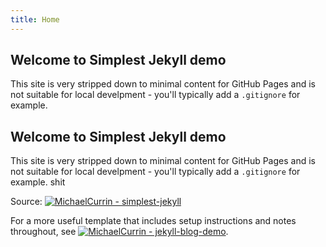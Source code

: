 ```yaml
---
title: Home
---
```


## Welcome to Simplest Jekyll demo

This site is very stripped down to minimal content for GitHub Pages and is not suitable for local develpment - you'll typically add a `.gitignore` for example.

## Welcome to Simplest Jekyll demo

This site is very stripped down to minimal content for GitHub Pages and is not suitable for local develpment - you'll typically add a `.gitignore` for example.
shit

Source: [![MichaelCurrin - simplest-jekyll](https://img.shields.io/static/v1?label=MichaelCurrin&message=simplest-jekyll&color=blue&logo=github)](https://github.com/MichaelCurrin/simplest-jekyll)

For a more useful template that includes setup instructions and notes throughout, see [![MichaelCurrin - jekyll-blog-demo](https://img.shields.io/static/v1?label=MichaelCurrin&message=jekyll-blog-demo&color=blue&logo=github)](https://github.com/MichaelCurrin/jekyll-blog-demo).
